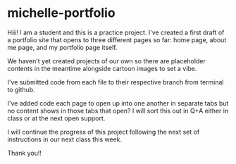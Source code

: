 # michelle-portfolio

Hiii! I am a student and this is a practice project. I've created a first draft of a portfolio site that opens to three different pages so far: home page, about me page, and my portfolio page itself. 

We haven't yet created projects of our own so there are placeholder contents in the meantime alongside cartoon images to set a vibe.

I've submitted code from each file to their respective branch from terminal to github. 

I've added code each page to open up into one another in separate tabs but no content shows in those tabs that open? I will sort this out in Q+A either in class or at the next open support.

I will continue the progress of this project following the next set of instructions in our next class this week.

Thank you!!

